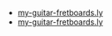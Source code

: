 - [my-guitar-fretboards.ly](https://github.com/samuelsantanaoficial/LilyPond/raw/main/scores/data/my-guitar-fretboards.ly?download=1)
- [my-guitar-fretboards.ly](https://github.com/samuelsantanaoficial/LilyPond/releases/latest/download/my-guitar-fretboards.ly)
